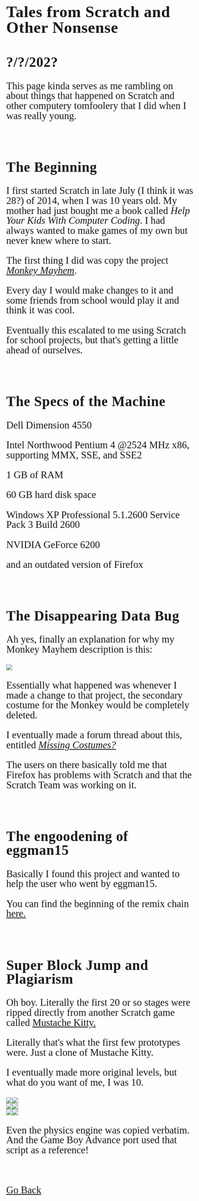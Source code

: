 <html>
<style>
		h4 {
			font-family: AppleKid;
			line-height: 1;
			letter-spacing: 0.8px;
		}
		h3 {
			font-family: AppleKid;
			line-height: 1;
			letter-spacing: 0.8px;
		}
		h2 {
			font-family: AppleKid;
			line-height: 1;
			letter-spacing: 0.8px;
		}
		h1 {
			font-family: AppleKid;
			line-height: 1;
			letter-spacing: 0.8px;
		}
		@font-face {
			font-family: AppleKid;
			src: url('../images/Apple-Kid.woff2') format('woff2'),
				url('../images/Apple-Kid.woff') format('woff');
			font-weight: normal;
			font-style: normal;
		}
        p.small {
            line-height: 1;
        }
		.mainContent {
			font-family: AppleKid;
			font-size: 20pt;
			line-height: 1;
		}
</style>
<body>
<div class="mainContent">
<h1 style="font-size:32pt">Tales from Scratch and Other Nonsense</h1>
<h2 style="font-size:28pt">?/?/202?</h2>
<p>This page kinda serves as me rambling on about things that happened on Scratch and other computery tomfoolery that I did when I was really young.</p>
<br />
<h2 style="font-size:28pt">The Beginning</h2>
<p>I first started Scratch in late July (I think it was 28?) of 2014, when I was 10 years old. My mother had just bought me a book called <i>Help Your Kids With Computer Coding</i>. I had always wanted to make games of my own but never knew where to start.</p>
<p>The first thing I did was copy the project <a href="https://sterophonick.github.io/Archive/ScratchGames/MonkeyMayhem"><i>Monkey Mayhem</i></a>.</p>
<p>Every day I would make changes to it and some friends from school would play it and think it was cool.</p>
<p>Eventually this escalated to me using Scratch for school projects, but that's getting a little ahead of ourselves.</p>
<br />
<h2 style="font-size:28pt">The Specs of the Machine</h2>
<p>Dell Dimension 4550</p>
<p>Intel Northwood Pentium 4 @2524 MHz x86, supporting MMX, SSE, and SSE2</p>
<p>1 GB of RAM</p>
<p>60 GB hard disk space</p>
<p>Windows XP Professional 5.1.2600 Service Pack 3 Build 2600</p>
<p>NVIDIA GeForce 6200</p>
<p>and an outdated version of Firefox</p>
<br />
<h2 style="font-size:28pt">The Disappearing Data Bug</h2>
<p>Ah yes, finally an explanation for why my Monkey Mayhem description is this:</p>
<img src="..\images\blog\talesfromscratch\mmdesc.png"><br/>
<p>Essentially what happened was whenever I made a change to that project, the secondary costume for the Monkey would be completely deleted.</p>
<p>I eventually made a forum thread about this, entitled <a href="https://scratch.mit.edu/discuss/topic/49002/"><i>Missing Costumes?</i></a></p>
<p>The users on there basically told me that Firefox has problems with Scratch and that the Scratch Team was working on it.</p>
<br/>
<h2 style="font-size:28pt">The engoodening of eggman15</h2>
<p>Basically I found this project and wanted to help the user who went by eggman15.</p>
<p>You can find the beginning of the remix chain <a href="https://scratch.mit.edu/projects/18296042">here.</a></p>
<br/>
<h2 style="font-size:28pt">Super Block Jump and Plagiarism</h2>
<p>Oh boy. Literally the first 20 or so stages were ripped directly from another Scratch game called <a href="https://scratch.mit.edu/projects/24495248/">Mustache Kitty.</a></p>
<p>Literally that's what the first few prototypes were. Just a clone of Mustache Kitty.</p>
<p>I eventually made more original levels, but what do you want of me, I was 10.</p>
<img src="..\images\blog\talesfromscratch\mustache1.png"><img src="..\images\blog\talesfromscratch\sbj1.png"><br/>
<img src="..\images\blog\talesfromscratch\mustache2.png"><img src="..\images\blog\talesfromscratch\sbj2.png"><br/>
<img src="..\images\blog\talesfromscratch\mustache3.png"><img src="..\images\blog\talesfromscratch\sbj3.png"><br/>
<p>Even the physics engine was copied verbatim. And the Game Boy Advance port used that script as a reference!<p/>
<br />
<br />
<a href="../blog">Go Back</a>
</div>
</body>
</html>